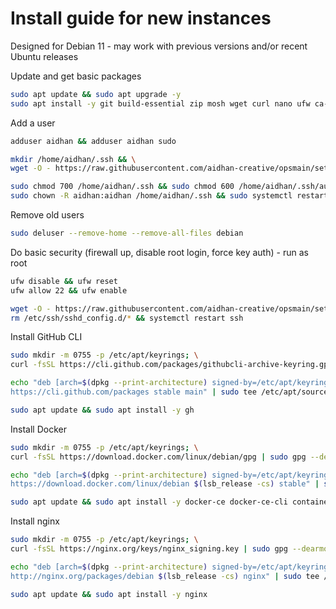 # Install guide for new instances

Designed for Debian 11 - may work with previous versions and/or recent Ubuntu releases

Update and get basic packages

```bash
sudo apt update && sudo apt upgrade -y
sudo apt install -y git build-essential zip mosh wget curl nano ufw ca-certificates gnupg gnupg2 lsb-release debian-archive-keyring snapd && sudo snap install core
```

Add a user

```bash
adduser aidhan && adduser aidhan sudo

mkdir /home/aidhan/.ssh && \
wget -O - https://raw.githubusercontent.com/aidhan-creative/opsmain/setup/ssh/authorized_keys > /home/aidhan/.ssh/authorized_keys

sudo chmod 700 /home/aidhan/.ssh && sudo chmod 600 /home/aidhan/.ssh/authorized_keys
sudo chown -R aidhan:aidhan /home/aidhan/.ssh && sudo systemctl restart sshd
```

Remove old users

```bash
sudo deluser --remove-home --remove-all-files debian
```

Do basic security (firewall up, disable root login, force key auth) - run as root

```bash
ufw disable && ufw reset
ufw allow 22 && ufw enable

wget -O - https://raw.githubusercontent.com/aidhan-creative/opsmain/setup/ssh/sshd_config > /etc/ssh/sshd_config
rm /etc/ssh/sshd_config.d/* && systemctl restart ssh
```

Install GitHub CLI

```bash
sudo mkdir -m 0755 -p /etc/apt/keyrings; \
curl -fsSL https://cli.github.com/packages/githubcli-archive-keyring.gpg | sudo gpg --dearmor -o /etc/apt/keyrings/github-cli.gpg

echo "deb [arch=$(dpkg --print-architecture) signed-by=/etc/apt/keyrings/github-cli.gpg] \
https://cli.github.com/packages stable main" | sudo tee /etc/apt/sources.list.d/github-cli.list > /dev/null

sudo apt update && sudo apt install -y gh
```

Install Docker

```bash
sudo mkdir -m 0755 -p /etc/apt/keyrings; \
curl -fsSL https://download.docker.com/linux/debian/gpg | sudo gpg --dearmor -o /etc/apt/keyrings/docker.gpg

echo "deb [arch=$(dpkg --print-architecture) signed-by=/etc/apt/keyrings/docker.gpg] \
https://download.docker.com/linux/debian $(lsb_release -cs) stable" | sudo tee /etc/apt/sources.list.d/docker.list > /dev/null

sudo apt update && sudo apt install -y docker-ce docker-ce-cli containerd.io docker-buildx-plugin docker-compose-plugin
```

Install nginx

```bash
sudo mkdir -m 0755 -p /etc/apt/keyrings; \
curl -fsSL https://nginx.org/keys/nginx_signing.key | sudo gpg --dearmor -o /etc/apt/keyrings/nginx.gpg

echo "deb [arch=$(dpkg --print-architecture) signed-by=/etc/apt/keyrings/nginx.gpg] \
http://nginx.org/packages/debian $(lsb_release -cs) nginx" | sudo tee /etc/apt/sources.list.d/nginx.list > /dev/null

sudo apt update && sudo apt install -y nginx
```
